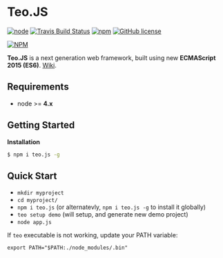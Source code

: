 # Teo.JS
[![node](https://img.shields.io/badge/node-%3E%3D%204.x-brightgreen.svg)](https://github.com/Antyfive/teo.js)
[![Travis Build Status](https://travis-ci.org/Antyfive/teo.js.svg)](https://travis-ci.org/Antyfive/teo.js)
[![npm](https://img.shields.io/npm/v/npm.svg)](https://github.com/Antyfive/teo.js)
[![GitHub license](https://img.shields.io/badge/license-MIT-blue.svg)](https://raw.githubusercontent.com/Antyfive/teo.js/master/LICENSE)

[![NPM](https://nodei.co/npm/teo.js.png?downloads=true&stars=true)](https://nodei.co/npm/teo.js/)

**Teo.JS** is a next generation web framework, built using new **ECMAScript 2015 (ES6)**. 
[Wiki](https://github.com/Antyfive/teo.js/wiki).

## Requirements
* node >= **4.x**

## Getting Started

**Installation**
```bash
$ npm i teo.js -g
```

## Quick Start

* `mkdir myproject`
* `cd myproject/`
* `npm i teo.js` (or alternatevly, `npm i teo.js -g` to install it globally)
* `teo setup demo` (will setup, and generate new demo project)
* `node app.js`

If `teo` executable is not working, update your PATH variable:

`export PATH="$PATH:./node_modules/.bin"`
